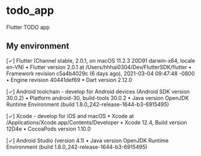 # todo_app

Flutter TODO app

## My environment

[✓] Flutter (Channel stable, 2.0.1, on macOS 11.2.3 20D91 darwin-x64, locale en-VN)
• Flutter version 2.0.1 at /Users/hhhai0304/Dev/FlutterSDK/flutter
• Framework revision c5a4b4029c (6 days ago), 2021-03-04 09:47:48 -0800
• Engine revision 40441def69
• Dart version 2.12.0

[✓] Android toolchain - develop for Android devices (Android SDK version 30.0.2)
• Platform android-30, build-tools 30.0.2
• Java version OpenJDK Runtime Environment (build 1.8.0_242-release-1644-b3-6915495)

[✓] Xcode - develop for iOS and macOS
• Xcode at /Applications/Xcode.app/Contents/Developer
• Xcode 12.4, Build version 12D4e
• CocoaPods version 1.10.0

[✓] Android Studio (version 4.1)
• Java version OpenJDK Runtime Environment (build 1.8.0_242-release-1644-b3-6915495)